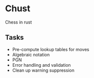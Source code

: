 # Chust

Chess in rust

## Tasks

- Pre-compute lookup tables for moves
- Algebraic notation
- PGN
- Error handling and validation
- Clean up warning suppression
